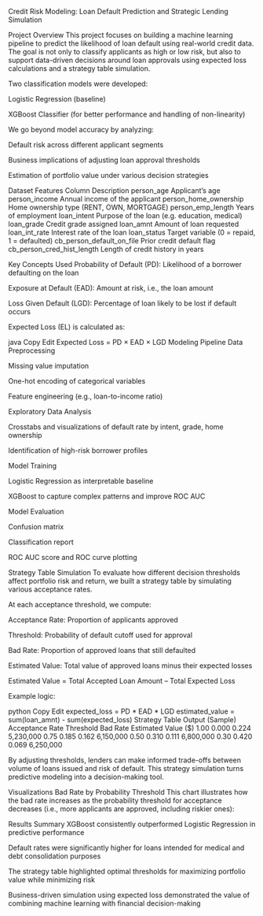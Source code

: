 Credit Risk Modeling: Loan Default Prediction and Strategic Lending Simulation

Project Overview
This project focuses on building a machine learning pipeline to predict the likelihood of loan default using real-world credit data. The goal is not only to classify applicants as high or low risk, but also to support data-driven decisions around loan approvals using expected loss calculations and a strategy table simulation.

Two classification models were developed:

Logistic Regression (baseline)

XGBoost Classifier (for better performance and handling of non-linearity)

We go beyond model accuracy by analyzing:

Default risk across different applicant segments

Business implications of adjusting loan approval thresholds

Estimation of portfolio value under various decision strategies

Dataset Features
Column	Description
person_age	Applicant’s age
person_income	Annual income of the applicant
person_home_ownership	Home ownership type (RENT, OWN, MORTGAGE)
person_emp_length	Years of employment
loan_intent	Purpose of the loan (e.g. education, medical)
loan_grade	Credit grade assigned
loan_amnt	Amount of loan requested
loan_int_rate	Interest rate of the loan
loan_status	Target variable (0 = repaid, 1 = defaulted)
cb_person_default_on_file	Prior credit default flag
cb_person_cred_hist_length	Length of credit history in years

Key Concepts Used
Probability of Default (PD): Likelihood of a borrower defaulting on the loan

Exposure at Default (EAD): Amount at risk, i.e., the loan amount

Loss Given Default (LGD): Percentage of loan likely to be lost if default occurs

Expected Loss (EL) is calculated as:

java
Copy
Edit
Expected Loss = PD × EAD × LGD
Modeling Pipeline
Data Preprocessing

Missing value imputation

One-hot encoding of categorical variables

Feature engineering (e.g., loan-to-income ratio)

Exploratory Data Analysis

Crosstabs and visualizations of default rate by intent, grade, home ownership

Identification of high-risk borrower profiles

Model Training

Logistic Regression as interpretable baseline

XGBoost to capture complex patterns and improve ROC AUC

Model Evaluation

Confusion matrix

Classification report

ROC AUC score and ROC curve plotting

Strategy Table Simulation
To evaluate how different decision thresholds affect portfolio risk and return, we built a strategy table by simulating various acceptance rates.

At each acceptance threshold, we compute:

Acceptance Rate: Proportion of applicants approved

Threshold: Probability of default cutoff used for approval

Bad Rate: Proportion of approved loans that still defaulted

Estimated Value: Total value of approved loans minus their expected losses

Estimated Value = Total Accepted Loan Amount – Total Expected Loss

Example logic:

python
Copy
Edit
expected_loss = PD * EAD * LGD
estimated_value = sum(loan_amnt) - sum(expected_loss)
Strategy Table Output (Sample)
Acceptance Rate	Threshold	Bad Rate	Estimated Value ($)
1.00	0.000	0.224	5,230,000
0.75	0.185	0.162	6,150,000
0.50	0.310	0.111	6,800,000
0.30	0.420	0.069	6,250,000

By adjusting thresholds, lenders can make informed trade-offs between volume of loans issued and risk of default. This strategy simulation turns predictive modeling into a decision-making tool.

Visualizations
Bad Rate by Probability Threshold
This chart illustrates how the bad rate increases as the probability threshold for acceptance decreases (i.e., more applicants are approved, including riskier ones):


Results Summary
XGBoost consistently outperformed Logistic Regression in predictive performance

Default rates were significantly higher for loans intended for medical and debt consolidation purposes

The strategy table highlighted optimal thresholds for maximizing portfolio value while minimizing risk

Business-driven simulation using expected loss demonstrated the value of combining machine learning with financial decision-making

